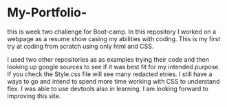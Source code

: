 # My-Portfolio-

this is week two challenge for Boot-camp. In this repository I worked on a webpage as a resume show casing my abilities with coding. This is my first try at coding from scratch using only html and CSS. 

I used two other repositories as as examples trying their code and then looking up google sources to see if it was best fit for my intended purpose. If you check the Style.css file will see many redacted etries. 
I still have a ways to go and intend to spend more time working with CSS to understand flex. I was able to use devtools also in learning. I am looking forward to improving this site. 
